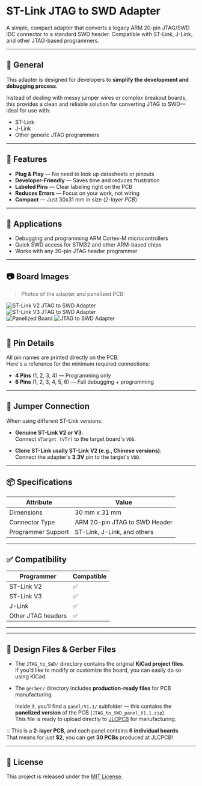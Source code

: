 # ST-Link JTAG to SWD Adapter

A simple, compact adapter that converts a legacy ARM 20-pin JTAG/SWD IDC connector to a standard SWD header. Compatible with ST-Link, J-Link, and other JTAG-based programmers.

---

## 🧰 General

This adapter is designed for developers to **simplify the development and debugging process**.

Instead of dealing with messy jumper wires or complex breakout boards, this provides a clean and reliable solution for converting JTAG to SWD—ideal for use with:

- ST-Link  
- J-Link  
- Other generic JTAG programmers

---

## 📌 Features

- **Plug & Play** — No need to look up datasheets or pinouts  
- **Developer-Friendly** — Saves time and reduces frustration  
- **Labeled Pins** — Clear labeling right on the PCB  
- **Reduces Errors** — Focus on your work, not wiring  
- **Compact** — Just 30x31 mm in size (*2-layer PCB*)

---

## 🧾 Applications

- Debugging and programming ARM Cortex-M microcontrollers  
- Quick SWD access for STM32 and other ARM-based chips  
- Works with any 20-pin JTAG header programmer

---

## 📷 Board Images

> Photos of the adapter and panelized PCB:

![ST-Link V2 JTAG to SWD Adapter](https://github.com/user-attachments/assets/4ddc6696-c4ac-4d62-91f4-aacd9e46ecbd)  
![ST-Link V3 JTAG to SWD Adapter](https://github.com/user-attachments/assets/28d0defd-ff10-4b3d-8655-53fbd2b5a660)  
![Panelized Board](https://github.com/user-attachments/assets/1c1da1a3-f347-49c1-b40f-b52d05483847)
![JTAG to SWD Adapter](https://github.com/user-attachments/assets/614cca4d-5dbb-46a6-8a9f-24a79b867c5d)


---

## 📍 Pin Details

All pin names are printed directly on the PCB.  
Here's a reference for the minimum required connections:

- **4 Pins** (1, 2, 3, 4) — Programming only  
- **6 Pins** (1, 2, 3, 4, 5, 6) — Full debugging + programming

---

## 🔌 Jumper Connection

When using different ST-Link versions:

- **Genuine ST-Link V2 or V3**:  
  Connect `VTarget (VTr)` to the target board's `VDD`.

- **Clone ST-Link usally ST-Link V2 (e.g., Chinese versions)**:  
  Connect the adapter's **3.3V** pin to the target's `VDD`.

---

## 📦 Specifications

| Attribute           | Value                            |
|---------------------|----------------------------------|
| Dimensions           | 30 mm x 31 mm                   |
| Connector Type       | ARM 20-pin JTAG to SWD Header   |
| Programmer Support   | ST-Link, J-Link, and others     |

---

## ✅ Compatibility

| Programmer       | Compatible |
|------------------|------------|
| ST-Link V2       | ✅         |
| ST-Link V3       | ✅         |
| J-Link           | ✅         |
| Other JTAG headers | ✅       |

---



---

## 📁 Design Files & Gerber Files

- The `JTAG_to_SWD/` directory contains the original **KiCad project files**.  
  If you’d like to modify or customize the board, you can easily do so using KiCad.

- The `gerber/` directory includes **production-ready files** for PCB manufacturing.

  Inside it, you’ll find a `panel/V1.1/` subfolder — this contains the **panelized version** of the PCB (`JTAG_to_SWD_panel_V1.1.zip`).  
  This file is ready to upload directly to [JLCPCB](https://jlcpcb.com) for manufacturing.

💡 This is a **2-layer PCB**, and each panel contains **6 individual boards**.  
That means for just **$2**, you can get **30 PCBs** produced at JLCPCB!

---

## 📝 License

This project is released under the [MIT License](LICENSE).

